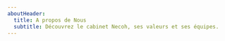 ```yaml
---
aboutHeader:
  title: A propos de Nous
  subtitle: Découvrez le cabinet Necoh, ses valeurs et ses équipes.
---
```

